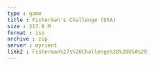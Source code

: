 ```yaml
---
type : game
title : Fisherman's Challenge (USA)
size : 217.8 M
format : iso
archive : zip
server : myrient
link2 : Fisherman%27s%20Challenge%20%28USA%29
---
```

